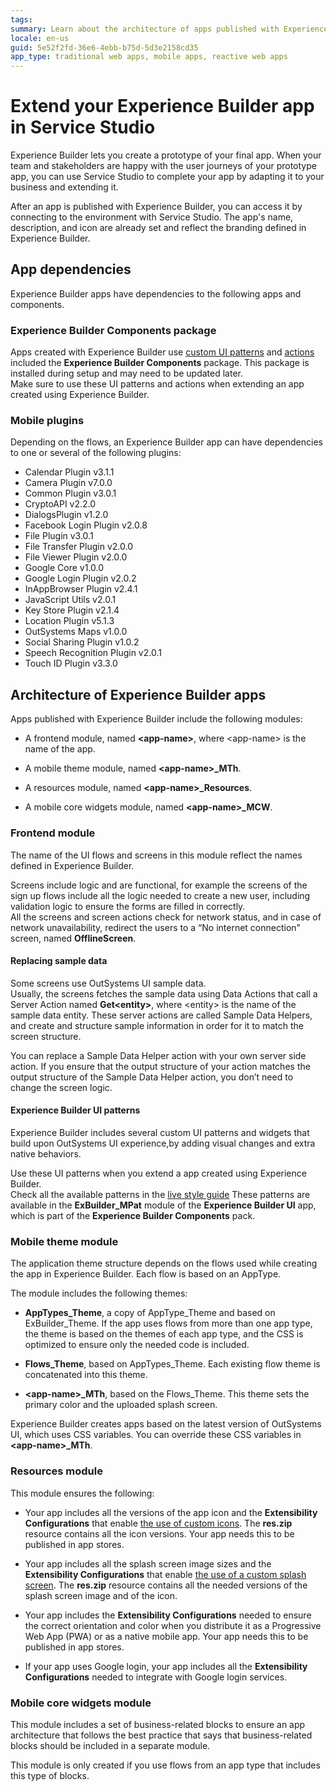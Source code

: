 ```yaml
---
tags:
summary: Learn about the architecture of apps published with Experience Builder and insights on how to extend these apps.
locale: en-us
guid: 5e52f2fd-36e6-4ebb-b75d-5d3e2158cd35
app_type: traditional web apps, mobile apps, reactive web apps
---
```


# Extend your Experience Builder app in Service Studio

Experience Builder lets you create a prototype of your final app. When your team and stakeholders are happy with the user journeys of your prototype app, you can use Service Studio to complete your app by adapting it to your business and extending it.

After an app is published with Experience Builder, you can access it by connecting to the environment with Service Studio. The app's name, description, and icon are already set and reflect the branding defined in Experience Builder.

## App dependencies

Experience Builder apps have dependencies to the following apps and components.

### Experience Builder Components package

Apps created with Experience Builder use [custom UI patterns](#experience-builder-ui-patterns) and [actions](ref/intro.md) included the **Experience Builder Components** package. This package is installed during setup and may need to be updated later.  
Make sure to use these UI patterns and actions when extending an app created using Experience Builder.

### Mobile plugins

Depending on the flows, an Experience Builder app can have dependencies to one or several of the following plugins:

* Calendar Plugin v3.1.1
* Camera Plugin v7.0.0
* Common Plugin v3.0.1
* CryptoAPI v2.2.0
* DialogsPlugin v1.2.0
* Facebook Login Plugin v2.0.8
* File Plugin v3.0.1
* File Transfer Plugin v2.0.0
* File Viewer Plugin v2.0.0
* Google Core v1.0.0
* Google Login Plugin v2.0.2
* InAppBrowser Plugin v2.4.1
* JavaScript Utils v2.0.1
* Key Store Plugin v2.1.4
* Location Plugin v5.1.3
* OutSystems Maps v1.0.0
* Social Sharing Plugin v1.0.2
* Speech Recognition Plugin v2.0.1
* Touch ID Plugin v3.3.0

## Architecture of Experience Builder apps

Apps published with Experience Builder include the following modules:

* A frontend module, named **&lt;app-name&gt;**, where &lt;app-name&gt; is the name of the app.

* A mobile theme module, named **&lt;app-name&gt;_MTh**.

* A resources module, named **&lt;app-name&gt;_Resources**.

* A mobile core widgets module, named **&lt;app-name&gt;_MCW**.

### Frontend module

The name of the UI flows and screens in this module reflect the names defined in Experience Builder.

Screens include logic and are functional, for example the screens of the sign up flows include all the logic needed to create a new user, including validation logic to ensure the forms are filled in correctly.  
All the screens and screen actions check for network status, and in case of network unavailability, redirect the users to a “No internet connection" screen, named **OfflineScreen**.

#### Replacing sample data

Some screens use OutSystems UI sample data.  
Usually, the screens fetches the sample data using Data Actions that call a Server Action named **Get&lt;entity&gt;**, where &lt;entity&gt; is the name of the sample data entity. These server actions are called Sample Data Helpers, and create and structure sample information in order for it to match the screen structure.

You can replace a Sample Data Helper action with your own server side action. If you ensure that the output structure of your action matches the output structure of the Sample Data Helper action, you don’t need to change the screen logic.

#### Experience Builder UI patterns

Experience Builder includes several custom UI patterns and widgets that build upon OutSystems UI experience,by adding visual changes and extra native behaviors.

Use these UI patterns when you extend a app created using Experience Builder.  
Check all the available patterns in the [live style guide](https://experiencebuilder.outsystems.com/ExBuilder_CustomPatterns_Samples/CustomPatternsList)
These patterns are available in the **ExBuilder_MPat** module of the **Experience Builder UI** app, which is part of the **Experience Builder Components** pack.

### Mobile theme module

The application theme structure depends on the flows used while creating the app in Experience Builder. Each flow is based on an AppType.

The module includes the following themes:

* **AppTypes_Theme**, a copy of AppType_Theme and based on ExBuilder_Theme. If the app uses flows from more than one app type, the theme is based on the themes of each app type, and the CSS is optimized to ensure only the needed code is included.

* **Flows_Theme**, based on AppTypes_Theme. Each existing flow theme is concatenated into this theme.

* **&lt;app-name&gt;_MTh**, based on the Flows_Theme. This theme sets the primary color and the uploaded splash screen.

Experience Builder creates apps based on the latest version of OutSystems UI, which uses CSS variables. You can override these CSS variables in **&lt;app-name&gt;_MTh**.

### Resources module

This module ensures the following:

* Your app includes all the versions of the app icon and the **Extensibility Configurations** that enable [the use of custom icons](../../deliver-mobile/customize-mobile-app/modify-the-app-icon.md). The **res.zip** resource contains all the icon versions. Your app needs this to be published in app stores.

* Your app includes all the splash screen image sizes and the **Extensibility Configurations** that enable [the use of a custom splash screen](../../deliver-mobile/customize-mobile-app/use-custom-splash-screens.md). The **res.zip** resource contains all the needed versions of the splash screen image and of the icon.

* Your app includes the **Extensibility Configurations** needed to ensure the correct orientation and color when you distribute it as a Progressive Web App (PWA) or as a native mobile app. Your app needs this to be published in app stores.

* If your app uses Google login, your app includes all the **Extensibility Configurations** needed to integrate with Google login services.

### Mobile core widgets module

This module includes a set of business-related blocks to ensure an app architecture that follows the best practice that says that business-related blocks should be included in a separate module.

This module is only created if you use flows from an app type that includes this type of blocks.
